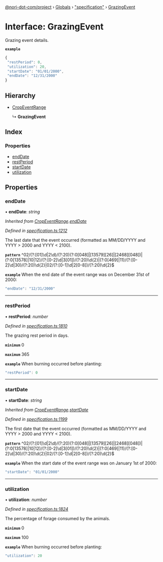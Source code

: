 [@nori-dot-com/project](../README.md) › [Globals](../globals.md) › ["specification"](../modules/_specification_.md) › [GrazingEvent](_specification_.grazingevent.md)

# Interface: GrazingEvent

Grazing event details.

**`example`** 

```js
{
 "restPeriod": 0,
 "utilization": 20,
 "startDate": "01/01/2000",
 "endDate": "12/31/2000"
}
```

## Hierarchy

* [CropEventRange](_specification_.cropeventrange.md)

  ↳ **GrazingEvent**

## Index

### Properties

* [endDate](_specification_.grazingevent.md#enddate)
* [restPeriod](_specification_.grazingevent.md#restperiod)
* [startDate](_specification_.grazingevent.md#startdate)
* [utilization](_specification_.grazingevent.md#utilization)

## Properties

###  endDate

• **endDate**: *string*

*Inherited from [CropEventRange](_specification_.cropeventrange.md).[endDate](_specification_.cropeventrange.md#enddate)*

*Defined in [specification.ts:1212](https://github.com/nori-dot-eco/nori-dot-com/blob/078c656/packages/project/src/specification.ts#L1212)*

The last date that the event occurred (formatted as MM/DD/YYYY and YYYY > 2000 and YYYY < 2100).

**`pattern`** ^02\/(?:[01]\d|2\d)\/(?:20)(?:0[048]|[13579][26]|[2468][048])|(?:0[13578]|10|12)\/(?:[0-2]\d|3[01])\/(?:20)\d{2}|(?:0[469]|11)\/(?:[0-2]\d|30)\/(?:20)\d{2}|02\/(?:[0-1]\d|2[0-8])\/(?:20)\d{2}$

**`example`** <caption>When the end date of the event range was on December 31st of 2000:</caption>

```js
"endDate": "12/31/2000"
```

___

###  restPeriod

• **restPeriod**: *number*

*Defined in [specification.ts:1810](https://github.com/nori-dot-eco/nori-dot-com/blob/078c656/packages/project/src/specification.ts#L1810)*

The grazing rest period in days.

**`minimum`** 0

**`maximum`** 365

**`example`** <caption>When burning occurred before planting:</caption>

```js
"restPeriod": 0
```

___

###  startDate

• **startDate**: *string*

*Inherited from [CropEventRange](_specification_.cropeventrange.md).[startDate](_specification_.cropeventrange.md#startdate)*

*Defined in [specification.ts:1199](https://github.com/nori-dot-eco/nori-dot-com/blob/078c656/packages/project/src/specification.ts#L1199)*

The first date that the event occurred (formatted as MM/DD/YYYY and YYYY > 2000 and YYYY < 2100).

**`pattern`** ^02\/(?:[01]\d|2\d)\/(?:20)(?:0[048]|[13579][26]|[2468][048])|(?:0[13578]|10|12)\/(?:[0-2]\d|3[01])\/(?:20)\d{2}|(?:0[469]|11)\/(?:[0-2]\d|30)\/(?:20)\d{2}|02\/(?:[0-1]\d|2[0-8])\/(?:20)\d{2}$

**`example`** <caption>When the start date of the event range was on January 1st of 2000:</caption>

```js
"startDate": "01/01/2000"
```

___

###  utilization

• **utilization**: *number*

*Defined in [specification.ts:1824](https://github.com/nori-dot-eco/nori-dot-com/blob/078c656/packages/project/src/specification.ts#L1824)*

The percentage of forage consumed by the animals.

**`minimum`** 0

**`maximum`** 100

**`example`** <caption>When burning occurred before planting:</caption>

```js
"utilization": 20
```
